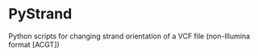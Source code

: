 # PyStrand
Python scripts for changing strand orientation of a VCF file (non-Illumina format [ACGT]) 
